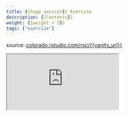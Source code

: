 ```yaml
---
title: {{hugo_session}} Exercise
description: {{Contents}}
weight: {{weight + 5}}
tags: ["exercise"]
---
```


source: <a href="https://colorado.rstudio.com/rsc/{{vanity_url}}" target="_blank">colorado.rstudio.com/rsc/{{vanity_url}}</a>

<script src="/js/iframeResizer.min.js" type="text/javascript"></script>

<div class="responsive-container-learnr">

  <div class="animated-r-wrapper">
    <div class="animated-r-vertical">
      <div class="animated-r-circle"></div>
    </div>
    <div class="animated-r-diagonal"></div>
  </div>

  <iframe id="learnr_iframe"
    src="https://colorado.rstudio.com/rsc/{{vanity_url}}" 
    gesture="media"  allowfullscreen
    scrolling="yes">
  </iframe>
</div>

<script>
  iFrameResize({ checkOrigin: 'https://colorado.rstudio.com/rsc/' , log: false }, '#learnr_iframe')
</script>



